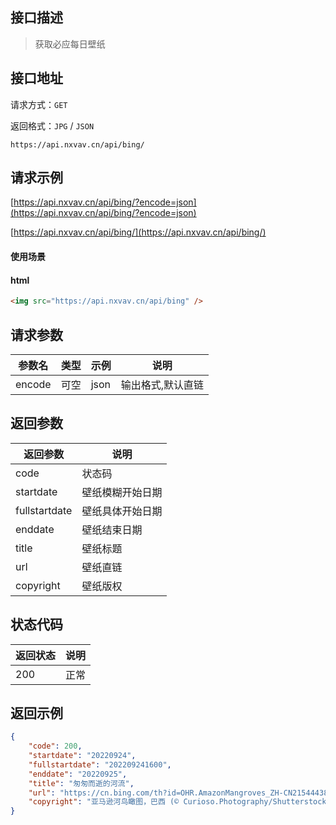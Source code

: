 ## 接口描述

> 获取必应每日壁纸

## 接口地址

请求方式：`GET`

返回格式：`JPG` / `JSON`

```API
https://api.nxvav.cn/api/bing/
```

## 请求示例

[https://api.nxvav.cn/api/bing/?encode=json](https://api.nxvav.cn/api/bing/?encode=json)

[https://api.nxvav.cn/api/bing/](https://api.nxvav.cn/api/bing/)

#### 使用场景

<!-- tabs:start -->

#### **html**

```html
<img src="https://api.nxvav.cn/api/bing" />
```

<!-- tabs:end -->

## 请求参数

| 参数名 | 类型 | 示例 | 说明 |
| ----- | ---- | ---- | ---- |
| encode | 可空 | json | 输出格式,默认直链 |

## 返回参数

| 返回参数 | 说明 |
| ------- | ---- |
| code | 状态码 |
| startdate | 壁纸模糊开始日期 |
| fullstartdate | 壁纸具体开始日期 |
| enddate | 壁纸结束日期 |
| title | 壁纸标题 |
| url | 壁纸直链 |
| copyright | 壁纸版权 |

## 状态代码

| 返回状态 | 说明 |
| ------- | ----- |
| 200 | 正常 |

## 返回示例

```json
{
    "code": 200,
    "startdate": "20220924",
    "fullstartdate": "202209241600",
    "enddate": "20220925",
    "title": "匆匆而逝的河流",
    "url": "https://cn.bing.com/th?id=OHR.AmazonMangroves_ZH-CN2154443859_1920x1080.jpg&rf=LaDigue_1920x1080.jpg&pid=hp",
    "copyright": "亚马逊河鸟瞰图，巴西 (© Curioso.Photography/Shutterstock)"
}
```